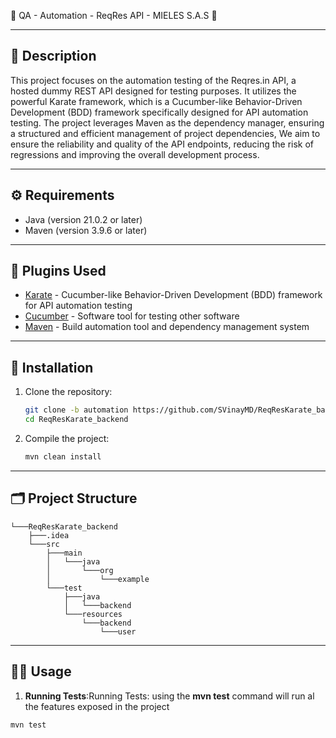  🌟 QA - Automation - ReqRes API - MIELES S.A.S 🌟

---

## 📄 Description

This project focuses on the automation testing of the Reqres.in API, a hosted dummy REST API designed for testing purposes. It utilizes the powerful Karate framework, which is a Cucumber-like Behavior-Driven Development (BDD) framework specifically designed for API automation testing. The project leverages Maven as the dependency manager, ensuring a structured and efficient management of project dependencies, We aim to ensure the reliability and quality of the API endpoints, reducing the risk of regressions and improving the overall development process.

---

## ⚙️ Requirements

- Java (version 21.0.2 or later)
- Maven (version 3.9.6 or later)

---

## 🔌 Plugins Used

- [Karate](https://github.com/intuit/karate) - Cucumber-like Behavior-Driven Development (BDD) framework for API automation testing
- [Cucumber](https://cucumber.io/) - Software tool for testing other software
- [Maven](https://maven.apache.org/) - Build automation tool and dependency management system

---

## 🚀 Installation

1. Clone the repository:

    ```bash
    git clone -b automation https://github.com/SVinayMD/ReqResKarate_backend
    cd ReqResKarate_backend
    ```
2. Compile the project:

    ```bash
    mvn clean install
    ```
    
---

## 🗂 Project Structure

```
└───ReqResKarate_backend
    ├───.idea
    └───src
        ├───main
        │   └───java
        │       └───org
        │           └───example
        └───test
            ├───java
            │   └───backend
            └───resources
                └───backend
                    └───user
```

---

## 🏃‍♂️ Usage

1. **Running Tests**:Running Tests: using the **mvn test** command will run al the features exposed in the project

```bash
mvn test
```